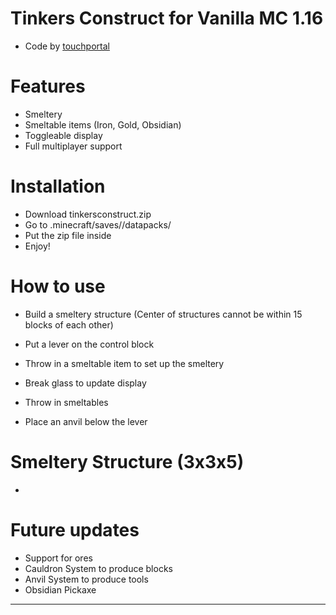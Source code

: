 # Tinkers Construct for Vanilla MC 1.16
- Code by [touchportal](https://github.com/touchportal/)

# Features
- Smeltery
- Smeltable items (Iron, Gold, Obsidian)
- Toggleable display
- Full multiplayer support

# Installation
- Download tinkersconstruct.zip
- Go to .minecraft/saves/<world name>/datapacks/
- Put the zip file inside
- Enjoy!

# How to use
- Build a smeltery structure (Center of structures cannot be within 15 blocks of each other)
- Put a lever on the control block
- Throw in a smeltable item to set up the smeltery
- Break glass to update display
- Throw in smeltables

- Place an anvil below the lever

# Smeltery Structure (3x3x5)
- 

# Future updates
- Support for ores
- Cauldron System to produce blocks
- Anvil System to produce tools
- Obsidian Pickaxe

---
